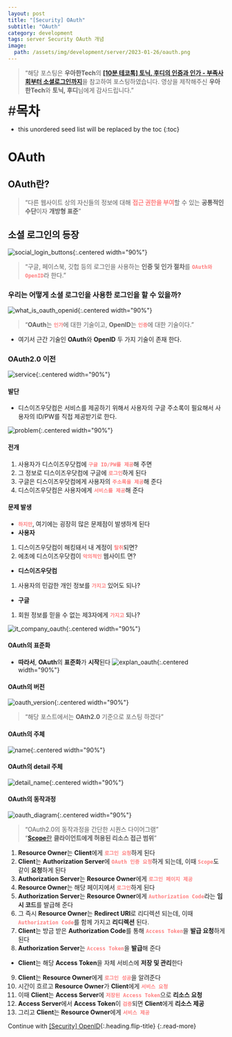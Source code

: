 ```yaml
---
layout: post
title: "[Security] OAuth"
subtitle: "OAuth"
category: development
tags: server Security OAuth 개념 
image:
  path: /assets/img/development/server/2023-01-26/oauth.png
---
```


> “해당 포스팅은 **우아한Tech**의 [**[10분 테코톡] 토닉, 후디의 인증과 인가 - 부족사회부터 소셜로그인까지**](https://www.youtube.com/watch?v=BotXDfBPvDA)을 참고하여 포스팅하였습니다. 영상을 제작해주신 **우아한Tech**와 **토닉, 후디**님에게 감사드립니다.”

<span style="font-size:30px;">\#**목차**</span>

* this unordered seed list will be replaced by the toc
{:toc}

# OAuth

## OAuth란?
> “다른 웹사이트 상의 자신들의 정보에 대해 <span style="color:#ff8080">**접근 권한을 부여**</span>할 수 있는 **공통적인 수단**이자 **개방형 표준**”

## 소셜 로그인의 등장
![social_login_buttons](/assets/img/development/server/2023-01-26/social_login_buttons.png){:.centered width="90%"}
> “구글, 페이스북, 깃헙 등의 로그인을 사용하는 **인증 및 인가 절차**를 <span style="color:#ff8080">**`OAuth와 OpenID`**</span>라 한다.”

### 우리는 어떻게 소셜 로그인을 사용한 로그인을 할 수 있을까?
![what_is_oauth_openid](/assets/img/development/server/2023-01-26/what_is_oauth_openid.png){:.centered width="90%"}
> “**OAuth**는 <span style="color:#ff8080">**`인가`**</span>에 대한 기술이고, **OpenID**는 <span style="color:#ff8080">**`인증`**</span>에 대한 기술이다.”

- 여기서 근간 기술인 **OAuth**와 **OpenID** 두 가지 기술이 존재 한다.

### OAuth2.0 이전
![service](/assets/img/development/server/2023-01-26/service.png){:.centered width="90%"}

#### 발단
- 디스이즈우닷컴은 서비스를 제공하기 위해서 사용자의 구글 주소록이 필요해서 사용자의 ID/PW를 직접 제공받기로 한다.

![problem](/assets/img/development/server/2023-01-26/problem.png){:.centered width="90%"}
#### 전개
1. 사용자가 디스이즈우닷컴에 <span style="color:#ff8080">**`구글 ID/PW를 제공`**</span>해 주면
2. 그 정보로 디스이즈우닷컴에 구글에 <span style="color:#ff8080">**`로그인`**</span>하게 된다
3. 구글은 디스이즈우닷컴에게 사용자의 <span style="color:#ff8080">**`주소록을 제공`**</span>해 준다
4. 디스이즈우닷컴은 사용자에게 <span style="color:#ff8080">**`서비스를 제공`**</span>해 준다

#### 문제 발생
* <span style="color:#ff8080">**`하지만`**</span>, 여기에는 굉장히 많은 문제점이 발생하게 된다 
* **사용자**
1. 디스이즈우닷컴이 해킹돼서 내 계정이 <span style="color:#ff8080">**`탈취`**</span>되면?
2. 에초에 디스이즈우닷컴이 <span style="color:#ff8080">**`악의적인`**</span> 웹사이트 면?
* **디스이즈우닷컴**
1. 사용자의 민감한 개인 정보를 <span style="color:#ff8080">**`가지고`**</span> 있어도 되나?
* **구글**
1. 회원 정보를 믿을 수 없는 제3자에게 <span style="color:#ff8080">**`가지고`**</span> 되나?

![it_company_oauth](/assets/img/development/server/2023-01-26/it_company_oauth.png){:.centered width="90%"}

#### OAuth의 표준화
- **따라서**, **OAuth**의 **표준화**가 **시작**된다
![explan_oauth](/assets/img/development/server/2023-01-26/explan_oauth.png){:.centered width="90%"}

#### OAuth의 버전
![oauth_version](/assets/img/development/server/2023-01-26/oauth_version.png){:.centered width="90%"}
> “해당 포스트에서는 **OAth2.0** 기준으로 포스팅 하겠다”

#### OAuth의 주체
![name](/assets/img/development/server/2023-01-26/name.png){:.centered width="90%"}

#### OAuth의 detail 주체
![detail_name](/assets/img/development/server/2023-01-26/detail_name.png){:.centered width="90%"}

#### OAuth의 동작과정
![oauth_diagram](/assets/img/development/server/2023-01-26/oauth_diagram.png){:.centered width="90%"}
> “OAuth2.0의 동작과정을 간단한 시퀀스 다이어그램”<br/>
> “[**Scope**란](2023-02-08-openid.md#id-token의-발급-방법) **클라이언트에게 허용된 리소스 접근 범위**”

1. **Resource Owner**는 **Client**에게 <span style="color:#ff8080">**`로그인 요청`**</span>하게 된다
2. **Client**는 **Authorization Server**에 <span style="color:#ff8080">**`OAuth 인증 요청`**</span>하게 되는데, 이때 <span style="color:#ff8080">**`Scope`**</span>도 같이 **요청**하게 된다
3. **Authorization Server**는 **Resource Owner**에게 <span style="color:#ff8080">**`로그인 페이지 제공`**</span>
4. **Resource Owner**는 해당 페이지에서 <span style="color:#ff8080">**`로그인`**</span>하게 된다
5. **Authorization Server**는 **Resource Owner**에게 <span style="color:#ff8080">**`Authorization Code`**</span>라는 **임시 코드**를 발급해 준다
6. 그 즉시 **Resource Owner**는 **Redirect URI**로 리디렉션 되는데, 이때 <span style="color:#ff8080">**`Authorization Code`**</span>를 함께 가지고 **리디렉션** 된다.
7. **Client**는 방금 받은 **Authorization Code**를 통해 <span style="color:#ff8080">**`Access Token`**</span>을 **발급 요청**하게 된다
8. **Authorization Server**는 <span style="color:#ff8080">**`Access Token`**</span>을 **발급**해 준다
  - **Client**는 해당 **Access Token**을 자체 서비스에 **저장 및 관리**한다
9. **Client**는 **Resource Owner**에게 <span style="color:#ff8080">**`로그인 성공`**</span>을 알려준다
10. 시간이 흐르고 **Resource Owner**가 **Client**에게 <span style="color:#ff8080">**`서비스 요청`**</span>
11. 이때 **Client**는 **Access Server**에 <span style="color:#ff8080">**`저장된 Access Token`**</span>으로 **리소스 요청**
12. **Access Server**에서 **Access Token**이 <span style="color:#ff8080">**`검증`**</span>되면 **Client**에게 **리소스 제공**
13. 그리고 **Client**는 **Resource Owner**에게 <span style="color:#ff8080">**`서비스 제공`**</span>

Continue with [[Security] OpenID](2023-02-08-openid.md){:.heading.flip-title}
{:.read-more}